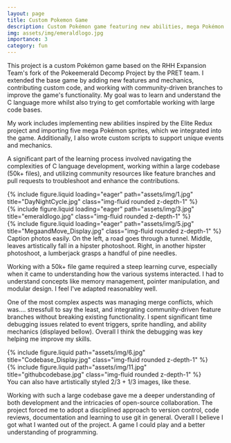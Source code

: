 ```yaml
---
layout: page
title: Custom Pokemon Game
description: Custom Pokémon game featuring new abilities, mega Pokémon sprites, and community-driven enhancements.
img: assets/img/emeraldlogo.jpg
importance: 3
category: fun
---
```


This project is a custom Pokémon game based on the RHH Expansion Team's fork of the Pokeemerald Decomp Project by the PRET team. I extended the base game by adding new features and mechanics, contributing custom code, and working with community-driven branches to improve the game's functionality. 
My goal was to learn and understand the C language more whilst 
also trying to get comfortable working with large code bases.

My work includes implementing new abilities inspired by the Elite Redux project and importing five mega Pokémon sprites, which we integrated into the game. Additionally, I also wrote custom scripts to support unique events and mechanics.

A significant part of the learning process involved navigating the complexities of C language development, working within a large codebase (50k+ files), and utilizing community resources like feature branches and pull requests to troubleshoot and enhance the contributions.

<div class="row">
    <div class="col-sm mt-3 mt-md-0">
        {% include figure.liquid loading="eager" path="assets/img/1.jpg" title="DayNightCycle.jpg" class="img-fluid rounded z-depth-1" %}
    </div>
    <div class="col-sm mt-3 mt-md-0">
        {% include figure.liquid loading="eager" path="assets/img/3.jpg" title="emeraldlogo.jpg" class="img-fluid rounded z-depth-1" %}
    </div>
    <div class="col-sm mt-3 mt-md-0">
        {% include figure.liquid loading="eager" path="assets/img/5.jpg" title="MegaandMove_Display.jpg" class="img-fluid rounded z-depth-1" %}
    </div>
</div>
<div class="caption">
    Caption photos easily. On the left, a road goes through a tunnel. Middle, leaves artistically fall in a hipster photoshoot. Right, in another hipster photoshoot, a lumberjack grasps a handful of pine needles.
</div>

Working with a 50k+ file game required a steep learning curve, especially when it came to understanding how the various systems interacted. I had to understand concepts like memory management, pointer manipulation, and modular design. I feel I've adapted reasonabley well.

One of the most complex aspects was managing merge conflicts, which was.... stressfull to say the least, and integrating community-driven feature branches without breaking existing functionality. I spent significant time debugging issues related to event triggers, sprite handling, and ability mechanics (displayed bellow). Overall I think the debugging was key helping me improve my skills.

<div class="row justify-content-sm-center">
    <div class="col-sm-8 mt-3 mt-md-0">
        {% include figure.liquid path="assets/img/6.jpg" title="Codebase_Display.jpg" class="img-fluid rounded z-depth-1" %}
    </div>
    <div class="col-sm-4 mt-3 mt-md-0">
        {% include figure.liquid path="assets/img/11.jpg" title="githubcodebase.jpg" class="img-fluid rounded z-depth-1" %}
    </div>
</div>
<div class="caption">
    You can also have artistically styled 2/3 + 1/3 images, like these.
</div>

Working with such a large codebase gave me a deeper understanding of both development and the intricacies of open-source collaboration. The project forced me to adopt a disciplined approach to version control, code reviews, documentation and learning to use git in general.
Overall I believe I got what I wanted out of the project. A game I could play and a better understanding of programming.
